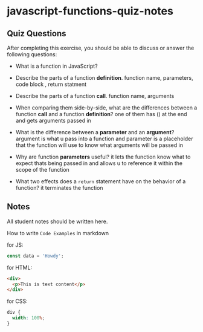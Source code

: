 # javascript-functions-quiz-notes

## Quiz Questions

After completing this exercise, you should be able to discuss or answer the following questions:

- What is a function in JavaScript?

- Describe the parts of a function **definition**.
  function name, parameters, code block , return statment

- Describe the parts of a function **call**.
  function name, arguments

- When comparing them side-by-side, what are the differences between a function **call** and a function **definition**?
  one of them has () at the end and gets arguments passed in

- What is the difference between a **parameter** and an **argument**?
  argument is what u pass into a function and parameter is a placeholder that the function will use to know what arguments will be passed in

- Why are function **parameters** useful?
  it lets the function know what to expect thats being passed in and allows u to reference it within the scope of the function

- What two effects does a `return` statement have on the behavior of a function?
  it terminates the function

## Notes

All student notes should be written here.

How to write `Code Examples` in markdown

for JS:

```javascript
const data = 'Howdy';
```

for HTML:

```html
<div>
  <p>This is text content</p>
</div>
```

for CSS:

```css
div {
  width: 100%;
}
```
